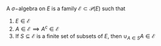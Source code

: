 A $\sigma-$algebra on $E$ is a family $\mathcal E\subset \mathcal{P}(E)$ such that
1. $E \in \mathcal E$
2. $A\in \mathcal E \implies A^c \in \mathcal E$
3. If $S\subseteq \mathcal{E}$ is a finite set of subsets of $E$, then $\cup_{A\in S}A\in \mathcal{E}$
